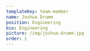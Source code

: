 ```yaml
---
templateKey: team-member
name: Joshua Drumm
position: Engineering
bio: Engineering
picture: /img/joshua-drumm.jpg
order: 1
---
```


